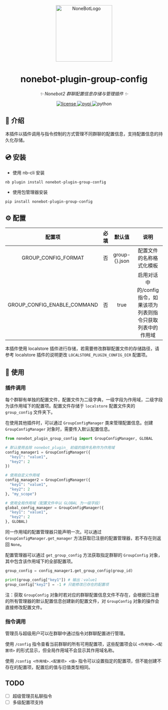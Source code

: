 <div align="center">
  <a href="https://nonebot.dev/"><img src="https://nonebot.dev/logo.png" width="180" height="180" alt="NoneBotLogo"></a>
</div>

<div align="center">

# nonebot-plugin-group-config

_✨ Nonebot2 群聊配置信息存储与管理插件 ✨_


<a href="./LICENSE">
    <img src="https://img.shields.io/github/license/USTC-XeF2/nonebot-plugin-group-config.svg" alt="license">
</a>
<a href="https://pypi.python.org/pypi/nonebot-plugin-group-config">
    <img src="https://img.shields.io/pypi/v/nonebot-plugin-group-config.svg" alt="pypi">
</a>
<img src="https://img.shields.io/badge/python-3.9+-blue.svg" alt="python">

</div>

## 📖 介绍

本插件以插件调用与指令控制的方式管理不同群聊的配置信息，支持配置信息的持久化存储。

## 💿 安装

- 使用 nb-cli 安装

```shell
nb plugin install nonebot-plugin-group-config
```

- 使用包管理器安装

```shell
pip install nonebot-plugin-group-config
```

## ⚙️ 配置

| 配置项 | 必填 | 默认值 | 说明 |
|:-----:|:----:|:----:|:----:|
| GROUP_CONFIG_FORMAT | 否 | group-{}.json | 配置文件的名称格式化模板 |
| GROUP_CONFIG_ENABLE_COMMAND | 否 | true | 启用对话中的/config指令，如果该项为列表则指令只获取列表中的作用域 |

本插件使用 localstore 插件进行存储，若需要修改群聊配置文件的存储路径，请参考 localstore 插件的说明更改 `LOCALSTORE_PLUGIN_CONFIG_DIR` 配置项。

## 🎉 使用
### 插件调用

每个群聊有单独的配置文件，配置文件为二级字典，一级字段为作用域，二级字段为该作用域下的配置项。配置文件存储于 `localstore` 配置文件夹的 `group_config` 文件夹下。

在使用其他插件时，可以通过 `GroupConfigManager` 类来管理配置信息。创建 `GroupConfigManager` 对象时，需要传入默认配置信息。

```python
from nonebot_plugin_group_config import GroupConfigManager, GLOBAL

# 默认使用去除 nonebot_plugin_ 前缀的插件名称作为作用域
config_manager1 = GroupConfigManager({
  "key1": "value1",
  "key2": 2
})

# 使用自定义作用域
config_manager2 = GroupConfigManager({
  "key1": "value1",
  "key2": 2
}, "my_scope")

# 使用全局作用域（配置文件中以 GLOBAL 为一级字段）
global_config_manager = GroupConfigManager({
  "key1": "value1",
  "key2": 2
}, GLOBAL)
```

同一作用域的配置管理器只能声明一次。可以通过 `GroupConfigManager.get_manager` 方法获取已注册的配置管理器，若不存在则返回 `None`。

配置管理器可以通过 `get_group_config` 方法获取指定群聊的 `GroupConfig` 对象，其中包含该作用域下的全部配置项。

```python
group_config = config_manager1.get_group_config(group_id)

print(group_config["key1"]) # 输出：value1
group_config["key2"] = -1 # 只能修改已存在的配置项
```

注：获取 `GroupConfig` 对象时若对应的群聊配置信息文件不存在，会根据已注册的所有管理器的默认配置信息创建新的配置文件，对 `GroupConfig` 对象的操作会直接修改配置文件。

### 指令调用

管理员与超级用户可以在群聊中通过指令对群聊配置进行管理。

使用 `/config` 指令查看当前群聊的所有可用配置项，这些配置项会以 `<作用域>.<配置项>` 的形式显示，但全局作用域不会显示其作用域名称。

使用 `/config <作用域>.<配置项> <值>` 指令可以设置指定的配置项，但不能创建不存在的配置项，配置后的值与旧值类型相同。

## TODO

- [ ] 超级管理员私聊指令
- [ ] 多级配置项支持
